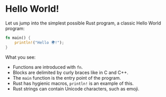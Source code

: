 # Hello World!

Let us jump into the simplest possible Rust program, a classic Hello World
program:

```rust
fn main() {
    println!("Hello 🌍!");
}
```

What you see:

- Functions are introduced with `fn`.
- Blocks are delimited by curly braces like in C and C++.
- The `main` function is the entry point of the program.
- Rust has hygienic macros, `println!` is an example of this.
- Rust strings can contain Unicode characters, such as emoji.
